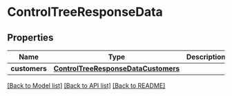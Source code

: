 # ControlTreeResponseData

## Properties
Name | Type | Description | Notes
------------ | ------------- | ------------- | -------------
**customers** | [**ControlTreeResponseDataCustomers**](ControlTreeResponseDataCustomers.md) |  | [optional] 

[[Back to Model list]](../README.md#documentation-for-models) [[Back to API list]](../README.md#documentation-for-api-endpoints) [[Back to README]](../README.md)

